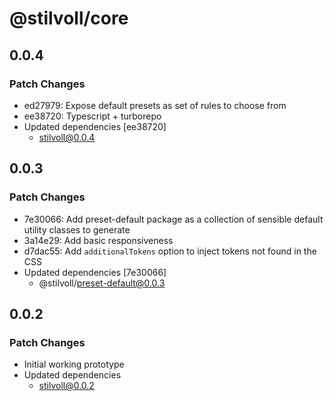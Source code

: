 # @stilvoll/core

## 0.0.4

### Patch Changes

- ed27979: Expose default presets as set of rules to choose from
- ee38720: Typescript + turborepo
- Updated dependencies [ee38720]
  - stilvoll@0.0.4

## 0.0.3

### Patch Changes

- 7e30066: Add preset-default package as a collection of sensible default utility classes to generate
- 3a14e29: Add basic responsiveness
- d7dac55: Add `additionalTokens` option to inject tokens not found in the CSS
- Updated dependencies [7e30066]
  - @stilvoll/preset-default@0.0.3

## 0.0.2

### Patch Changes

- Initial working prototype
- Updated dependencies
  - stilvoll@0.0.2
